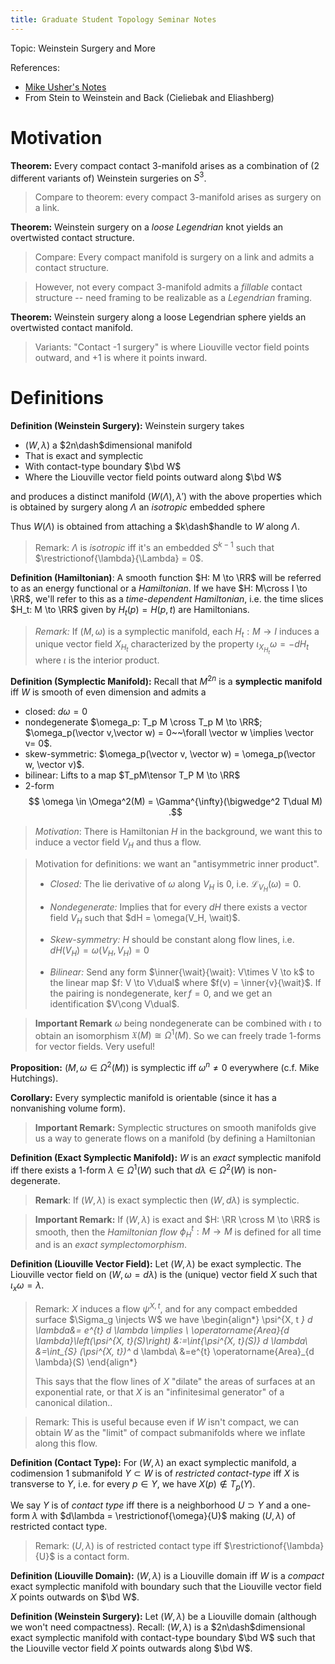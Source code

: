 ```yaml
---
title: Graduate Student Topology Seminar Notes
---
```


Topic: Weinstein Surgery and More


References:

- [Mike Usher's Notes](https://usherugamath.files.wordpress.com/2019/05/8230-s19.pdf)
- From Stein to Weinstein and Back (Cieliebak and Eliashberg)


# Motivation

**Theorem:** 
Every compact contact 3-manifold arises as a combination of (2 different variants of) Weinstein surgeries on $S^3$.

> Compare to theorem: every compact 3-manifold arises as surgery on a link.

**Theorem:** 
Weinstein surgery on a *loose Legendrian* knot yields an overtwisted contact structure.

> Compare: Every compact manifold is surgery on a link and admits a contact structure.

> However, not every compact 3-manifold admits a *fillable* contact structure -- need framing to be realizable as a *Legendrian* framing.

**Theorem:** 
Weinstein surgery along a loose Legendrian sphere yields an overtwisted contact manifold.

> Variants: "Contact -1 surgery" is where Liouville vector field points outward, and +1 is where it points inward.

# Definitions

**Definition (Weinstein Surgery):**
Weinstein surgery takes 

- $(W, \lambda)$ a $2n\dash$dimensional manifold
- That is exact and symplectic
- With contact-type boundary $\bd W$
- Where the Liouville vector field points outward along $\bd W$

and produces a distinct manifold $(W(\Lambda), \lambda')$ with the above properties which is obtained by surgery along $\Lambda$ an *isotropic* embedded sphere

Thus $W(\Lambda)$ is obtained from attaching a $k\dash$handle to $W$ along $\Lambda$. 

> Remark: $\Lambda$ is *isotropic* iff it's an embedded $S^{k-1}$ such that $\restrictionof{\lambda}{\Lambda} = 0$.


**Definition (Hamiltonian)**:
A smooth function $H: M \to \RR$ will be referred to as an energy functional or a *Hamiltonian*.
If we have $H: M\cross I \to \RR$, we'll refer to this as a *time-dependent Hamiltonian*, i.e. the time slices $H_t: M \to \RR$ given by $H_t(p) = H(p, t)$ are Hamiltonians.

> *Remark:*
> If $(M, \omega)$ is a symplectic manifold, each $H_t: M \to I$ induces a unique vector field $X_{H_t}$ characterized by the property $\iota_{X_{H_t}}\omega = -dH_t$ where $\iota$ is the interior product.

**Definition (Symplectic Manifold):**
Recall that $M^{2n}$ is a **symplectic manifold** iff $W$ is smooth of even dimension and admits a 

- closed: $d\omega = 0$
- nondegenerate $\omega_p: T_p M \cross T_p M \to \RR$; $\omega_p(\vector v,\vector w) = 0~~\forall \vector w \implies \vector v= 0$.
- skew-symmetric: $\omega_p(\vector v, \vector w) = \omega_p(\vector w, \vector v)$. 
- bilinear: Lifts to a map $T_pM\tensor T_P M \to \RR$
- 2-form 
$$
\omega \in \Omega^2(M) = \Gamma^{\infty}(\bigwedge^2 T\dual M)
.$$ 

> *Motivation*: 
> There is Hamiltonian $H$ in the background, we want this to induce a vector field $V_H$ and thus a flow.

> Motivation for definitions: we want an "antisymmetric inner product".
>
> - *Closed:* 
  The lie derivative of $\omega$ along $V_H$ is 0, i.e. $\mathcal{L}_{V_H}(\omega) = 0$.
>
>  - *Nondegenerate:* 
    Implies that for every $dH$ there exists a vector field $V_H$ such that $dH = \omega(V_H, \wait)$.
>
> - *Skew-symmetry:*
    $H$ should be constant along flow lines, i.e. $dH(V_H) = \omega(V_H, V_H) = 0$
>
> - *Bilinear:*
    Send any form $\inner{\wait}{\wait}: V\times V \to k$ to the linear map $f: V \to V\dual$ where $f(v) = \inner{v}{\wait}$. If the pairing is nondegenerate, $\ker f = 0$, and we get an identification $V\cong V\dual$.

> **Important Remark**
> $\omega$ being nondegenerate can be combined with $\iota$ to obtain an isomorphism $\mathfrak{X}(M) \cong \Omega^1(M)$.
So we can freely trade 1-forms for vector fields. Very useful!


**Proposition:**
$(M, \omega \in \Omega^2(M))$ is symplectic iff $\omega^n \neq 0$ everywhere (c.f. Mike Hutchings).

**Corollary:**
Every symplectic manifold is orientable (since it has a nonvanishing volume form).

> **Important Remark:**
Symplectic structures on smooth manifolds give us a way to generate flows on a manifold (by defining a Hamiltonian 

**Definition (Exact Symplectic Manifold):**
$W$ is an *exact* symplectic manifold iff there exists a 1-form $\lambda \in \Omega^1(W)$ such that $d\lambda \in \Omega^2(W)$ is non-degenerate.

> **Remark**:
> If $(W, \lambda)$ is exact symplectic then $(W, d\lambda)$ is symplectic.

> **Important Remark:**
> If $(W, \lambda)$ is exact and $H: \RR \cross M \to \RR$ is smooth, then the *Hamiltonian flow* $\phi_H^t: M \to M$ is defined for all time and is an *exact symplectomorphism*.

**Definition (Liouville Vector Field):**
Let $(W, \lambda)$ be exact symplectic.
The Liouville vector field on $(W, \omega = d\lambda)$ is the (unique) vector field $X$ such that $\iota_x \omega = \lambda$.

> Remark:
> $X$ induces a flow $\psi^{X, t}$, and for any compact embedded surface $\Sigma_g \injects W$ we have
\begin{align*}
\psi^{X, t *} d \lambda&= e^{t} d \lambda \implies \\
\operatorname{Area}_{d \lambda}\left(\psi^{X, t}(S)\right)
&:=\int_{\psi^{X, t}(S)} d \lambda\\
&=\int_{S} (\psi^{X, t})^* d \lambda\\
&=e^{t} \operatorname{Area}_{d \lambda}(S)
\end{align*}
>
> This says that the flow lines of $X$ "dilate" the areas of surfaces at an exponential rate, or that $X$ is an "infinitesimal generator" of a canonical dilation..

> Remark:
> This is useful because even if $W$ isn't compact, we can obtain $W$ as the "limit" of compact submanifolds where we inflate along this flow.

**Definition (Contact Type):**
For $(W, \lambda)$ an exact symplectic manifold, a codimension 1 submanifold $Y \subset W$ is of *restricted contact-type* iff $X$ is transverse to $Y$, i.e. for every $p\in Y$, we have $X(p) \not\in T_p(Y)$.

We say $Y$ is of *contact type* iff there is a neighborhood $U \supset Y$ and a one-form $\lambda$ with $d\lambda = \restrictionof{\omega}{U}$ making $(U, \lambda)$ of restricted contact type.

> Remark:
>$(U, \lambda)$ is of restricted contact type iff $\restrictionof{\lambda}{U}$ is a contact form.

**Definition (Liouville Domain):**
$(W, \lambda)$ is a Liouville domain iff $W$ is a *compact* exact symplectic manifold with boundary such that the Liouville vector field $X$ points outwards on $\bd W$.

**Definition (Weinstein Surgery):**
Let $(W, \lambda)$ be a Liouville domain (although we won't need compactness).
Recall: $(W, \lambda)$ is a $2n\dash$dimensional exact symplectic manifold with contact-type boundary $\bd W$ such that the Liouville vector field $X$ points outwards along $\bd W$.
